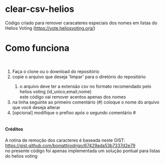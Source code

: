 # clear-csv-helios
Código criado para remover caracateres especiais dos nomes em listas do Helios Voting (https://vote.heliosvoting.org/)

# Como funciona 
<br>
<ol>
<li>Faça o clone ou o download do repositório </li>
<li>copie o arquivo que deseja 'limpar' para o diretório do repositório </li> 
        <ol><li>o arquivo deve ter a extensão csv no formato recomendado pelo helios voting (id_unico,email,nome) <br>
                este código vai remover acentos apenas dos nomes  </li></ol>
<li>na linha seguinte ao primeiro comentário (#) coloque o nome do arquivo que você deseja alterar </li>
<li>[opcional] modifique o prefixo após o segundo comentário # </li><br>
</ol>
            
<h4>Créditos</h4>

A rotina de remoção dos caracteres é baseada neste GIST: https://gist.github.com/boniattirodrigo/67429ada53b7337d2e79 <br>
no presente código foi apenas implementada um solução pontual para listas do helios voting
